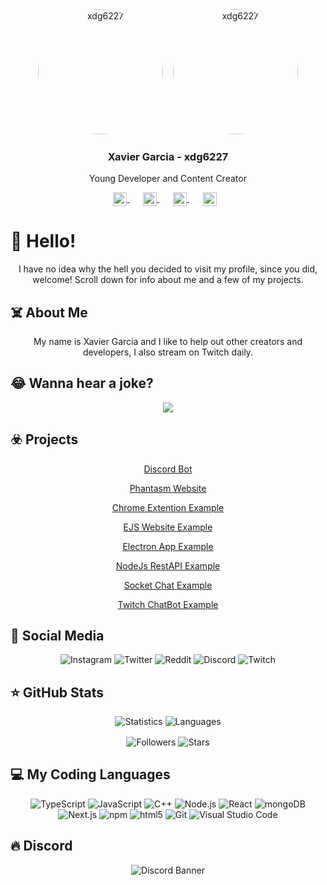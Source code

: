 <div align="center">
   <img src="https://cdn.discordapp.com/attachments/833458360350670848/844949444125392906/circle-cropped.png" alt="xdg6227" width="200" style="border-radius:50%;" >
   &nbsp;&nbsp;
   <img src="https://cdn.discordapp.com/attachments/833458360350670848/844949778202624050/circle-cropped_2.png" alt="xdg6227" width="200" style="border-radius:50%;" >
   <h3>Xavier Garcia - xdg6227</h3>
   <p>Young Developer and Content Creator</p>
   <p>
      <a href="https://discord.gg/BPpB4EKngN" target="_blank" style='margin-right:10px'>
      <img width="22" height="22" align="center" src="https://www.iconsdb.com/icons/preview/white/discord-xxl.png" alt="Discord" />
      </a>
      &nbsp;&nbsp;
      <a href="https://github.com/xdg6227" target="_blank" style='margin-right:10px'>
      <img width="22" height="22" align="center" src="https://www.iconsdb.com/icons/preview/white/github-9-xxl.png" alt="GitHub" />
      </a>
      &nbsp;&nbsp;
      <a href="https://twitch.tv/night_crown_" target="_blank" style='margin-right:10px'>
      <img width="22" height="22" align="center" src="https://www.iconsdb.com/icons/preview/white/twitch-tv-xxl.png" alt="Twitch" />
      </a>
      &nbsp;&nbsp;
      <a href="mailto:xdg6227@gmail.com" target="_blank" style='margin-right:10px;'>
      <img width="22" height="22" align="center" src="https://www.iconsdb.com/icons/preview/white/mail-xxl.png" alt="Email" />
      </a>
   </p>
</div>

# 👋 Hello!
<div align="center">
   I have no idea why the hell you decided to visit my profile, since you did, welcome! Scroll down for info about me and a few of my projects.
</div>

## ☠️ About Me
<div align="center">
   My name is Xavier Garcia and I like to help out other creators and developers, I also stream on Twitch daily.
</div>

## 😂 Wanna hear a joke?
<div align="center">
   <img src="https://readme-jokes.vercel.app/api?bgColor=%2323272a&borderColor=%232c2f33&qColor=%23fff&aColor=%237289da&textColor=%23fff&codeColor=%2399aab5">   
</div>

## ☣️ Projects
<div align="center">
     
[Discord Bot](https://github.com/xdg6227/discord-bot)

[Phantasm Website](https://github.com/xdg6227/phantasm-website)

[Chrome Extention Example](https://github.com/xdg6227/chrome-extention-example)

[EJS Website Example](https://github.com/xdg6227/ejs-website-example)

[Electron App Example](https://github.com/xdg6227/electron-app-example)

[NodeJs RestAPI Example](https://github.com/xdg6227/nodejs-restapi-example)

[Socket Chat Example](https://github.com/xdg6227/socket-chat-example)

[Twitch ChatBot Example](https://github.com/xdg6227/twitch-chatbot-example)
</div>

## 📱 Social Media
<div align="center">
   <img alt="Instagram" src="https://img.shields.io/badge/Instagram-onyx6227-ff69b4" />
   <img alt="Twitter" src="https://img.shields.io/badge/Twitter-onyx6227-%2300acee" />
   <img alt="Reddit" src="https://img.shields.io/badge/Reddit-onyx6227-%09%23FF5700" />
   <img alt="Discord" src="https://img.shields.io/badge/Discord-ONYX6227%230001-%237289da" />
   <img alt="Twitch" src="https://img.shields.io/badge/Twitch-Night__Crown__-%236441a5" />
</div>

## ⭐ GitHub Stats
<div align="center">
   <img src="https://github-readme-stats.vercel.app/api?username=xdg6227&show_icons=true&theme=midnight-purple&include_all_commits=true&hide_title=true" alt="Statistics" />
   <img src="https://github-readme-stats.vercel.app/api/top-langs/?username=xdg6227&show_icons=true&theme=midnight-purple&layout=compact" alt="Languages" />
  <p>
    <img align="center" src="https://img.shields.io/github/followers/xdg6227?style=social" alt="Followers" />
    <img align="center" src="https://img.shields.io/github/stars/xdg6227?style=social" alt="Stars" />
  </p>
 </div>

## 💻 My Coding Languages
<div align="center">
   <img alt="TypeScript" src="https://img.shields.io/badge/-TypeScript-007acc?style=flat-square&logo=typescript&logoColor=white" />
   <img alt="JavaScript" src="https://img.shields.io/badge/-JavaScript-edb200?style=flat-square&logo=javascript&logoColor=white" />
   <img alt="C++" src="https://img.shields.io/badge/-C++-31429b?style=flat-square&logo=c%2B%2B&logoColor=white" />
   <img alt="Node.js" src="https://img.shields.io/badge/-Node.js-43853d?style=flat-square&logo=Node.js&logoColor=white" />
   <img alt="React" src="https://img.shields.io/badge/-React-45b8d8?style=flat-square&logo=react&logoColor=white" />
   <img alt="mongoDB" src="https://img.shields.io/badge/-mongoDB-4fb23f?style=flat-square&logo=mongodb&logoColor=white" />
   <img alt="Next.js" src="https://img.shields.io/badge/-Next.js-000000?style=flat-square&logo=Next.js&logoColor=white" />
   <img alt="npm" src="https://img.shields.io/badge/-NPM-CB3837?style=flat-square&logo=npm&logoColor=white" />
   <img alt="html5" src="https://img.shields.io/badge/-HTML5-E34F26?style=flat-square&logo=html5&logoColor=white" />
   <img alt="Git" src="https://img.shields.io/badge/-Git-f05033?style=flat-square&logo=git&logoColor=white" />
   <img alt="Visual Studio Code" src="https://img.shields.io/badge/-Visual Studio Code-007ACC?style=flat-square&logo=visual-studio-code&logoColor=white" />
</div>

## 🔥 Discord
<div align="center">
   <img src="https://discordapp.com/api/guilds/758015539472891935/widget.png?style=banner2" alt="Discord Banner"/>
</div>
